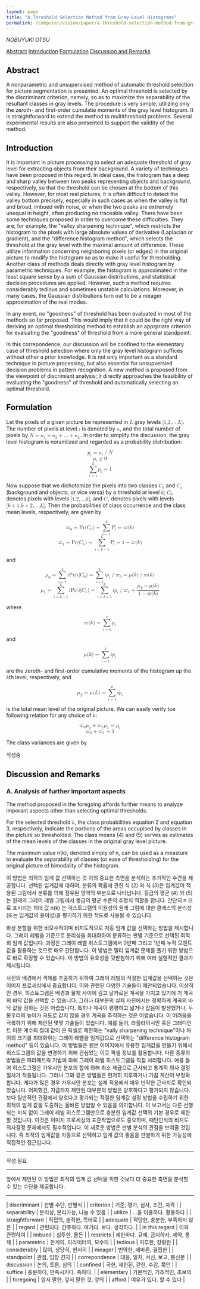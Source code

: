 ```yaml
---
layout: page
title: "A Threshold Selection Method from Gray-Level Histograms"
permalink: /computer/vision/paper/a-threshold-selection-method-from-gray-level-histograms/
---
```


_NOBUYUKI OTSU_

[Abstract](#abstract)
[Introduction](#introduction)
[Formulation](#formulation)
[Discussion and Remarks](#discussion)

## <a name="abstract" style="color: #000000;">Abstract</a>

A nonparametric and unsupervised method of automatic threshold selection for picture segmentation is presented. An optimal threshold is selected by the discriminant criterion, namely, so as to maximize the separability of the resultant classes in gray levels. The procedure is very simple, utilizing only the zeroth- and first-order cumulatie moments of the gray level histogram. It is straightforward to extend the method to multithreshold problems. Several experimental results are also presented to support the validity of the method.

## <a name="introduction" style="color: #000000;">Introduction</a>

It is important in picture processing to select an adequate threshold of gray level for extracting objects from their background. A variety of techniques have been proposed in this regard. In ideal case, the histogram has a deep and sharp valley between two peaks representing objects and background, respectively, so that the threshold can be chosen at the bottom of this valley. However, for most real pictures, it is often difficult to detect the valley bottom precisely, especially in such cases as when the valley is flat and broad, imbued with noise, or when the two peaks are extremely unequal in height, often producing no traceable valley. There have been some techniques proposed in order to overcome these difficulties. They are, for example, the "valley sharpening technique", which restricts the histogram to the pixels with large absolute values of derivative (Laplacian or gradient), and the "difference histogram method", which selects the threshold at the gray level with the maximal amount of difference. These utilize information concerning neighboring pixels (or edges) in the original picture to modify the histogram so as to make it useful for thresholding. Another class of methods deals directly with gray level histogram by parametric techniques. For example, the histogram is approximated in the least square sense by a sum of Gaussian distributions, and statistical decision procedures are applied. However, such a method requires considerably tedious and sometimes unstable calculations. Moreover, in many cases, the Gaussian distributions turn out to be a meager approximation of the real modes.

In any event, no "goodness" of threshold has been evaluated in most of the methods so far proposed. This would imply that it could be the right way of deriving an optimal thresholding method to establish an apprpriate criterion for evaluating the "goodness" of threshold from a more general standpoint.

In this correpondence, our discussion will be confined to the elementary case of threshold selection where only the gray level histogram suffices without other a prior knowledge. It is not only important as a standard technique in picture processing, but also essential for unsupversied decision problems in pattern recognition. A new method is proposed from the viewpoint of discrimiant analysis; it directly approaches the feasibility of evaluating the "goodness" of threshold and automatically selecting an optimal threshold.

## <a name="formulation" style="color: #000000;">Formulation</a>

Let the pixels of a given picture be represented in <math><mi>L</mi></math> gray levels <math><semantics><mrow><mo stretchy="false">[</mo><mn>1</mn><mi>,</mi><mn>2</mn><mi>,</mi><mn>...</mn><mi>,</mi><mi>L</mi><mo stretchy="false">]</mo></mrow></semantics></math>. The number of pixels at level <math><mi>i</mi></math> is denoted by <math><msub><mi>n</mi><mi>i</mi></msub></math> and the total number of pixels by <math><semantics><mrow><mi>N</mi><mo stretchy="false">=</mo><mrow><msub><mi>n</mi><mn>1</mn></msub><mo stretchy="false">+</mo><msub><mi>n</mi><mn>2</mn></msub><mo stretchy="false">+</mo><mn>...</mn><mo stretchy="false">+</mo><msub><mi>n</mi><mi>L</mi></msub></mrow></mrow></semantics></math>. In order to simplify the discussion, the gray level histogram is noramlized and regarded as a probability distribution:

<math xmlns="http://www.w3.org/1998/Math/MathML" display="block">
 <semantics>
  <mrow>
   <msub>
    <mi>p</mi>
    <mi>i</mi>
   </msub>
   <mo stretchy="false">=</mo>
   <mrow>
    <msub>
     <mi>n</mi>
     <mi>i</mi>
    </msub>
    <mo stretchy="false">/</mo>
    <mi>N</mi>
   </mrow>
  </mrow>
  <annotation encoding="StarMath 5.0">p_i = {n_i} / N</annotation>
 </semantics>
</math>

<math xmlns="http://www.w3.org/1998/Math/MathML" display="block">
 <semantics>
  <mrow>
   <msub>
    <mi>p</mi>
    <mi>i</mi>
   </msub>
   <mo stretchy="false">≥</mo>
   <mn>0</mn>
  </mrow>
 </semantics>
</math>

<math xmlns="http://www.w3.org/1998/Math/MathML" display="block">
 <semantics>
  <mrow>
   <mrow>
    <munderover>
     <mo stretchy="false">∑</mo>
     <mrow>
      <mi>i</mi>
      <mo stretchy="false">=</mo>
      <mn>1</mn>
     </mrow>
     <mi>L</mi>
    </munderover>
    <msub>
     <mi>p</mi>
     <mi>i</mi>
    </msub>
   </mrow>
   <mo stretchy="false">=</mo>
   <mn>1</mn>
  </mrow>
 </semantics>
</math>

Now suppose that we dichotomize the pixels into two classes <math><semantics><msub><mi>C</mi><mn>0</mn></msub></semantics></math> and <math><semantics><msub><mi>C</mi><mn>1</mn></msub></semantics></math> (background and objects, or vice versa) by a threshold at level <math><mi>k</mi></math>; <math><semantics><msub><mi>C</mi><mn>0</mn></msub></semantics></math> denotes pixels with levels <math><semantics><mrow><mo stretchy="false">[</mo><mn>1</mn><mi>,</mi><mn>2</mn><mi>,</mi><mn>...</mn><mi>,</mi><mi>k</mi><mo stretchy="false">]</mo></mrow></semantics></math>, and <math><semantics><msub><mi>C</mi><mn>1</mn></msub></semantics></math> denotes pixels with levels <math><semantics><mrow><mo stretchy="false">[</mo><mrow><mi>k</mi><mo stretchy="false">+</mo><mn>1</mn></mrow><mi>,</mi><mrow><mi>k</mi><mo stretchy="false">+</mo><mn>2</mn></mrow><mi>,</mi><mn>...</mn><mi>,</mi><mi>L</mi><mo stretchy="false">]</mo></mrow></semantics></math>. Then the probabilities of class occurrence and the class mean levels, respectively, are given by

<math xmlns="http://www.w3.org/1998/Math/MathML" display="block">
 <semantics>
  <mrow>
   <mrow>
    <msub>
     <mi>ϖ</mi>
     <mn>0</mn>
    </msub>
    <mo stretchy="false">=</mo>
    <mi mathvariant="italic">Pr</mi>
   </mrow>
   <mrow>
    <mrow>
     <mo fence="true" stretchy="false">(</mo>
     <mrow>
      <msub>
       <mi>C</mi>
       <mn>0</mn>
      </msub>
     </mrow>
     <mo fence="true" stretchy="false">)</mo>
    </mrow>
    <mo stretchy="false">=</mo>
    <mrow>
     <munderover>
      <mo stretchy="false">∑</mo>
      <mrow>
       <mi>i</mi>
       <mo stretchy="false">=</mo>
       <mn>1</mn>
      </mrow>
      <mi>k</mi>
     </munderover>
     <msub>
      <mi>P</mi>
      <mi>i</mi>
     </msub>
    </mrow>
    <mo stretchy="false">=</mo>
    <mi>ϖ</mi>
   </mrow>
   <mrow>
    <mo fence="true" stretchy="false">(</mo>
    <mrow>
     <mi>k</mi>
    </mrow>
    <mo fence="true" stretchy="false">)</mo>
   </mrow>
  </mrow>
  <annotation encoding="StarMath 5.0">%varpi _ 0 = Pr( C_0 ) = sum from { i = 1 } to k { P_i } = %varpi( k )</annotation>
 </semantics>
</math>

<math xmlns="http://www.w3.org/1998/Math/MathML" display="block">
 <semantics>
  <mrow>
   <mrow>
    <msub>
     <mi>ϖ</mi>
     <mn>1</mn>
    </msub>
    <mo stretchy="false">=</mo>
    <mi mathvariant="italic">Pr</mi>
   </mrow>
   <mrow>
    <mrow>
     <mo fence="true" stretchy="false">(</mo>
     <mrow>
      <msub>
       <mi>C</mi>
       <mn>1</mn>
      </msub>
     </mrow>
     <mo fence="true" stretchy="false">)</mo>
    </mrow>
    <mo stretchy="false">=</mo>
    <mrow>
     <munderover>
      <mo stretchy="false">∑</mo>
      <mrow>
       <mi>i</mi>
       <mo stretchy="false">=</mo>
       <mrow>
        <mi>k</mi>
        <mo stretchy="false">+</mo>
        <mn>1</mn>
       </mrow>
      </mrow>
      <mi>L</mi>
     </munderover>
     <msub>
      <mi>P</mi>
      <mi>i</mi>
     </msub>
    </mrow>
    <mo stretchy="false">=</mo>
    <mrow>
     <mn>1</mn>
     <mo stretchy="false">−</mo>
     <mi>ϖ</mi>
    </mrow>
   </mrow>
   <mrow>
    <mo fence="true" stretchy="false">(</mo>
    <mrow>
     <mi>k</mi>
    </mrow>
    <mo fence="true" stretchy="false">)</mo>
   </mrow>
  </mrow>
 </semantics>
</math>

and

<math xmlns="http://www.w3.org/1998/Math/MathML" display="block">
 <semantics>
  <mrow>
   <mrow>
    <msub>
     <mi>μ</mi>
     <mn>0</mn>
    </msub>
    <mo stretchy="false">=</mo>
    <mrow>
     <munderover>
      <mo stretchy="false">∑</mo>
      <mrow>
       <mi>i</mi>
       <mo stretchy="false">=</mo>
       <mn>1</mn>
      </mrow>
      <mi>k</mi>
     </munderover>
     <mrow>
      <mi>i</mi>
      <mi mathvariant="italic">Pr</mi>
      <mrow>
       <mo fence="true" stretchy="false">(</mo>
       <mrow>
        <mrow>
         <mi>i</mi>
         <mi mathvariant="normal">|</mi>
         <msub>
          <mi>C</mi>
          <mn>0</mn>
         </msub>
        </mrow>
       </mrow>
       <mo fence="true" stretchy="false">)</mo>
      </mrow>
     </mrow>
    </mrow>
    <mo stretchy="false">=</mo>
    <mrow>
     <munderover>
      <mo stretchy="false">∑</mo>
      <mrow>
       <mi>i</mi>
       <mo stretchy="false">=</mo>
       <mn>1</mn>
      </mrow>
      <mi>k</mi>
     </munderover>
     <mrow>
      <mi>i</mi>
      <mrow>
       <msub>
        <mi>p</mi>
        <mi>i</mi>
       </msub>
       <mo stretchy="false">/</mo>
       <msub>
        <mi>ϖ</mi>
        <mn>0</mn>
       </msub>
      </mrow>
     </mrow>
    </mrow>
    <mo stretchy="false">=</mo>
    <mi>μ</mi>
   </mrow>
   <mrow>
    <mrow>
     <mo fence="true" stretchy="false">(</mo>
     <mrow>
      <mi>k</mi>
     </mrow>
     <mo fence="true" stretchy="false">)</mo>
    </mrow>
    <mo stretchy="false">/</mo>
    <mi>ϖ</mi>
   </mrow>
   <mrow>
    <mo fence="true" stretchy="false">(</mo>
    <mrow>
     <mi>k</mi>
    </mrow>
    <mo fence="true" stretchy="false">)</mo>
   </mrow>
  </mrow>
  <annotation encoding="StarMath 5.0">%mu _ 0 = sum from { i = 1 } to k { i Pr( i %Ux007C C_0 ) } = sum from { i = 1 } to k { i p_i / %varpi _ 0 } = %mu ( k ) / %varpi ( k )</annotation>
 </semantics>
</math>

<math xmlns="http://www.w3.org/1998/Math/MathML" display="block">
 <semantics>
  <mrow>
   <msub>
    <mi>μ</mi>
    <mn>1</mn>
   </msub>
   <mo stretchy="false">=</mo>
   <mrow>
    <munderover>
     <mo stretchy="false">∑</mo>
     <mrow>
      <mi>i</mi>
      <mo stretchy="false">=</mo>
      <mrow>
       <mi>k</mi>
       <mo stretchy="false">+</mo>
       <mn>1</mn>
      </mrow>
     </mrow>
     <mi>L</mi>
    </munderover>
    <mrow>
     <mi>i</mi>
     <mi mathvariant="italic">Pr</mi>
     <mrow>
      <mo fence="true" stretchy="false">(</mo>
      <mrow>
       <mrow>
        <mi>i</mi>
        <mi mathvariant="normal">|</mi>
        <msub>
         <mi>C</mi>
         <mn>1</mn>
        </msub>
       </mrow>
      </mrow>
      <mo fence="true" stretchy="false">)</mo>
     </mrow>
    </mrow>
   </mrow>
   <mo stretchy="false">=</mo>
   <mrow>
    <munderover>
     <mo stretchy="false">∑</mo>
     <mrow>
      <mi>i</mi>
      <mo stretchy="false">=</mo>
      <mrow>
       <mi>k</mi>
       <mo stretchy="false">+</mo>
       <mn>1</mn>
      </mrow>
     </mrow>
     <mi>L</mi>
    </munderover>
    <mrow>
     <mi>i</mi>
     <mrow>
      <msub>
       <mi>p</mi>
       <mi>i</mi>
      </msub>
      <mo stretchy="false">/</mo>
      <msub>
       <mi>ϖ</mi>
       <mn>1</mn>
      </msub>
     </mrow>
    </mrow>
   </mrow>
   <mo stretchy="false">=</mo>
   <mfrac>
    <mrow>
     <mrow>
      <msub>
       <mi>μ</mi>
       <mi>T</mi>
      </msub>
      <mo stretchy="false">−</mo>
      <mi>μ</mi>
     </mrow>
     <mrow>
      <mo fence="true" stretchy="false">(</mo>
      <mrow>
       <mi>k</mi>
      </mrow>
      <mo fence="true" stretchy="false">)</mo>
     </mrow>
    </mrow>
    <mrow>
     <mrow>
      <mn>1</mn>
      <mo stretchy="false">−</mo>
      <mi>ϖ</mi>
     </mrow>
     <mrow>
      <mo fence="true" stretchy="false">(</mo>
      <mrow>
       <mi>k</mi>
      </mrow>
      <mo fence="true" stretchy="false">)</mo>
     </mrow>
    </mrow>
   </mfrac>
  </mrow>
 </semantics>
</math>

where

<math xmlns="http://www.w3.org/1998/Math/MathML" display="block">
 <semantics>
  <mrow>
   <mi>ϖ</mi>
   <mrow>
    <mrow>
     <mo fence="true" stretchy="false">(</mo>
     <mrow>
      <mi>k</mi>
     </mrow>
     <mo fence="true" stretchy="false">)</mo>
    </mrow>
    <mo stretchy="false">=</mo>
    <mrow>
     <munderover>
      <mo stretchy="false">∑</mo>
      <mrow>
       <mi>i</mi>
       <mo stretchy="false">=</mo>
       <mn>1</mn>
      </mrow>
      <mi>k</mi>
     </munderover>
     <msub>
      <mi>p</mi>
      <mi>i</mi>
     </msub>
    </mrow>
   </mrow>
  </mrow>
  <annotation encoding="StarMath 5.0">%varpi ( k ) = sum from {  i = 1 } to { k } { p _ i }</annotation>
 </semantics>
</math>

and

<math xmlns="http://www.w3.org/1998/Math/MathML" display="block">
 <semantics>
  <mrow>
   <mi>μ</mi>
   <mrow>
    <mrow>
     <mo fence="true" stretchy="false">(</mo>
     <mrow>
      <mi>k</mi>
     </mrow>
     <mo fence="true" stretchy="false">)</mo>
    </mrow>
    <mo stretchy="false">=</mo>
    <mrow>
     <munderover>
      <mo stretchy="false">∑</mo>
      <mrow>
       <mi>i</mi>
       <mo stretchy="false">=</mo>
       <mn>1</mn>
      </mrow>
      <mi>k</mi>
     </munderover>
     <mrow>
      <mi>i</mi>
      <msub>
       <mi>p</mi>
       <mi>i</mi>
      </msub>
     </mrow>
    </mrow>
   </mrow>
  </mrow>
 </semantics>
</math>

are the zeroth- and first-order cumulative moments of the histogram up the <math><mi>k</mi></math>th level, respectively, and

<math xmlns="http://www.w3.org/1998/Math/MathML" display="block">
 <semantics>
  <mrow>
   <mrow>
    <msub>
     <mi>μ</mi>
     <mi>T</mi>
    </msub>
    <mo stretchy="false">=</mo>
    <mi>μ</mi>
   </mrow>
   <mrow>
    <mrow>
     <mo fence="true" stretchy="false">(</mo>
     <mrow>
      <mi>L</mi>
     </mrow>
     <mo fence="true" stretchy="false">)</mo>
    </mrow>
    <mo stretchy="false">=</mo>
    <mrow>
     <munderover>
      <mo stretchy="false">∑</mo>
      <mrow>
       <mi>i</mi>
       <mo stretchy="false">=</mo>
       <mn>1</mn>
      </mrow>
      <mi>L</mi>
     </munderover>
     <mrow>
      <mi>i</mi>
      <msub>
       <mi>p</mi>
       <mi>i</mi>
      </msub>
     </mrow>
    </mrow>
   </mrow>
  </mrow>
  <annotation encoding="StarMath 5.0">%mu _ T = %mu ( L ) = sum from { i = 1 } to {  L } { i p_i }</annotation>
 </semantics>
</math>

is the total mean level of the original picture. We can easily verify toe following relation for any choice of <math><mi>k</mi></math>:

<math xmlns="http://www.w3.org/1998/Math/MathML" display="block">
 <semantics>
  <mrow>
   <msub>
    <mi>ϖ</mi>
    <mn>0</mn>
   </msub>
   <mrow>
    <msub>
     <mi>μ</mi>
     <mn>0</mn>
    </msub>
    <mo stretchy="false">+</mo>
    <msub>
     <mi>ϖ</mi>
     <mn>1</mn>
    </msub>
   </mrow>
   <mrow>
    <msub>
     <mi>μ</mi>
     <mn>1</mn>
    </msub>
    <mo stretchy="false">=</mo>
    <msub>
     <mi>μ</mi>
     <mi>t</mi>
    </msub>
   </mrow>
  </mrow>
  <annotation encoding="StarMath 5.0">%varpi _ 0 %mu _ 0 + %varpi _ 1 %mu _ 1 = %mu _ t</annotation>
 </semantics>
</math>

<math xmlns="http://www.w3.org/1998/Math/MathML" display="block">
 <semantics>
  <mrow>
   <mrow>
    <msub>
     <mi>ϖ</mi>
     <mn>0</mn>
    </msub>
    <mo stretchy="false">+</mo>
    <msub>
     <mi>ϖ</mi>
     <mn>1</mn>
    </msub>
   </mrow>
   <mo stretchy="false">=</mo>
   <mn>1</mn>
  </mrow>
  <annotation encoding="StarMath 5.0">%varpi _ 0 + %varpi _ 1 = 1</annotation>
 </semantics>
</math>

The class variances are given by




작성중

## <a name="discussion" style="color: #000000;">Discussion and Remarks</a>

### A. Analysis of further important aspects

The method proposed in the foregoing affords further means to analyze imporant aspects other than selecting optimal thresholds.

For the selected threshold <math><mi>k</mi></math>, the class probabilities equation 2 and equation 3, respectively, indicate the portions of the areas occupised by classes in the picture so thresholded. The class means (4) and (5) serves as estimates of the mean levels of the classes in the original gray level picture.

The maximum value n(k), denoted simply of n, can be used as a measture to evaluate the separability of classes (or ease of thresholding) for the original picture of bimodality of the histogram.

이 방법은 최적의 임계 값 선택하는 것 이외 중요한 측면을 분석하는 추가적인 수간을 제공합니다.
선택된 임계값에 대하여, 분류의 확률에 관한 식 (2) 와 식 (3)은 임계값이 적용된 그림에서 분류를 의해 점유된 영역의 부분으로 나타납니다. 등급의 평균 (4) 와 (5)는 원래의 그레이 레벨 그림에서 등급의 평균 수준의 추정치 역할을 합니다. 간단히 n 으로 표시되는 최대 값 n(k) 는 히스토그램의 이원성의 원래 그림에 대한 클래스의 분리성(또는 임계값의 용이성)을 평기하기 위한 척도로 사용될 수 있습니다.




화상 분할을 위한 비모수적이며 비지도적으로 자동 임계 값을 선택하는 방법을 제시합니다.
그레이 레벨을 기준으로 분리성을 최대화하여 분류하는 판별 기준으로 선택된 최적희 임계 값입니다.
과정은 그레이 레벨 히스토그램에서 0번째 그리고 1번째 누적 모멘트 값을 활용하는 것으로 매우 간단합니다.
이 방법은 멀티 임계값 문제를 풀기 위한 방법으로 바로 확장할 수 있습니다.
이 방법의 유효성을 뒷받침하기 위해 여러 실험적인 결과가 제시됩니다.

사진의 배경에서 객체를 추출하기 위하여 그레이 레빌의 적절한 입계값을 선택하는 것은 이미지 프로세싱에서 중요합니다. 이와 관련된 다양한 기술들이 제안되었습니다.
이상적인 경우, 히스토그램은 배경과 물체 사이에 깊고 날카로운 계곡을 가지고 있기에 기 계곡의 바닥 값을 선택할 수 있습니다.
그러나 대부분의 실제 사진에서는 정확하게 계곡의 바닥 값을 정하는 것은 어렵습니다. 특히나 계곡이 평평하고 넓거나
잡음이 발생했거나, 두 봉우리의 높이가 극도로 같지 않을 경우 계곡을 추적하는 것은 어렵습니다.
이 어려움을 극복하기 위해 제안된 몇몇 기술들이 있습니다.
예를 들어, 라플라이시안 혹은 그래디언트 미분 계수의 절대 값이 큰 픽셀로 제한하는 "vally sharpening technique"이나 차이의 크기를 최대화하는 그레이 레벨을 임계값으로 선택하는 "difference histogram method" 등이 있습니다.
이 방법들은 원본 이미지에서 유용한 임계값을 만들기 위해서 히스토그램의 값을 변경하기 위해 관심았는 이웃 픽셀 정보를 활용합니다.
다른 종류의 방법들은 파라메트릭 기법에 의해 그레이 레벨 히스토그램을 직접 처리합니다.
예를 들어 히스토그램은 가우시안 분포의 합에 의해 최소 제급으로 근사되고 통계적 의사 결정 절차가 적용됩니다.
그러나 그와 같은 방법들은 현저히 지루하거나 가끔 계산이 부정확합니다.
게다가 많은 경우 가우시안 분포는 실제 적용에서 매우 빈약한 근사치로 확인되었습니다.
어찌했건, 지금까지 제안된 대부분의 방법은 양호하다고 평가되지 않습니다.
보다 일반적인 관점에서 양호다고 평가되는 적절한 임계값 설정 방법을 수립하기 위한 최적의 임계 값을 도출하는 올바른 방법일 수 있음을 의미합니다.
이 보고서는 다른 선행되는 지식 없이 그레이 레빌 히스토그램만으로 충분한 임계값 선택의 기본 경우로 제한할 것입니다. 이것은 이미지 프로세싱의 표준작업으로도 중요하며, 패턴인식의 비지도 의사결정 문제에서도 필수적입니다.
이 새로운 방법은 판별 분석의 관점을 보여줄 것입니다. 즉 최적의 임계값을 자동으로 선택하고 임계 값의 좋음을 판별하기 위한 가능성에 직접적인 접근입니다.

----

작성 필요

----

앞에서 제안된 이 방법은 최적의 임계 값 선택을 위한 것보다 더 중요한 측면을 분석할 수 있는 수단을 제공합니다.

----

| discriminant    | 판별 수단, 판별식 |
| criterion       | 기준, 평가, 심사, 조건, 자격 |
| separability    | 분리성, 분리가능, 나눌 수 있음 |
| utilize         | ...을 이용하다. 활용하다 |
| straightforward | 직접의, 솔직한, 똑바로 |
| adequate        | 적당한, 충분한, 부족하지 않은 |
| regard          | 관련되다. 간주하다. 여기다. 보다. 생각하다. |
| in this regard  | 이와 관련하여 |
| imbued          | 침투한, 물든 |
| restricts       | 제한하다. 규제, 금지하자. 제약, 통제 |
| parametric      | 한계의, 파라미터의, 모수의 |
| tedious         | 지루한, 장황한 |
| considerably    | 많이, 상당히, 현저히 |
| meager          | 빈약한, 메마른, 결핍한 |
| standpoint      | 관점, 입장 견지 |
| correpondence   | 대응, 일치, 서신, 보고, 통신문 |
| discussion      | 논의, 토론, 심의 |
| confined        | 국한, 제한된, 갇힌, 수감, 묶인 |
| suffice         | 충분하다, 만족시키다. 족하다. |
| elementary      | 기본적인, 기초적인, 초보의 |
| foregoing       | 앞서 말한, 앞서 말한 것, 앞의 |
| afford          | 여우가 있다. 할 수 있다 |
